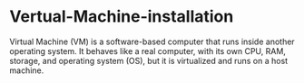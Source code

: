 # Vertual-Machine-installation
Virtual Machine (VM) is a software-based computer that runs inside another operating system. It behaves like a real computer, with its own CPU, RAM, storage, and operating system (OS), but it is virtualized and runs on a host machine.
